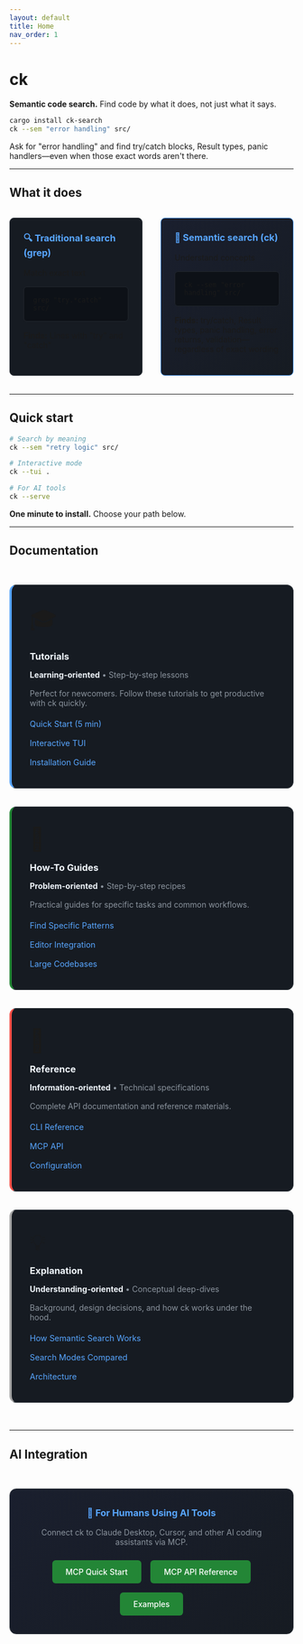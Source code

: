 ```yaml
---
layout: default
title: Home
nav_order: 1
---
```


# ck

**Semantic code search.** Find code by what it does, not just what it says.

```bash
cargo install ck-search
ck --sem "error handling" src/
```

Ask for "error handling" and find try/catch blocks, Result types, panic handlers—even when those exact words aren't there.

---

## What it does

<div class="comparison-box">
<div class="comparison-item">
<h3>🔍 Traditional search (grep)</h3>
<p>Match exact text</p>
<pre><code>grep "try.*catch" src/</code></pre>
<p><strong>Finds:</strong> Lines with "try" and "catch"</p>
</div>

<div class="comparison-item highlight">
<h3>🧠 Semantic search (ck)</h3>
<p>Understand concepts</p>
<pre><code>ck --sem "error handling" src/</code></pre>
<p><strong>Finds:</strong> try/catch, Result types, panic handling, error returns, validation—regardless of exact wording</p>
</div>
</div>

---

## Quick start

```bash
# Search by meaning
ck --sem "retry logic" src/

# Interactive mode
ck --tui .

# For AI tools
ck --serve
```

**One minute to install.** Choose your path below.

---

## Documentation

<div class="divio-grid">

<div class="divio-card tutorial">
<div class="divio-icon">🎓</div>
<h3><a href="tutorials/">Tutorials</a></h3>
<p><strong>Learning-oriented</strong> • Step-by-step lessons</p>
<p>Perfect for newcomers. Follow these tutorials to get productive with ck quickly.</p>
<div class="divio-links">
<a href="tutorials/quick-start.html">Quick Start (5 min)</a>
<a href="tutorials/first-tui-session.html">Interactive TUI</a>
<a href="tutorials/installation.html">Installation Guide</a>
</div>
</div>

<div class="divio-card how-to">
<div class="divio-icon">🔧</div>
<h3><a href="how-to/">How-To Guides</a></h3>
<p><strong>Problem-oriented</strong> • Step-by-step recipes</p>
<p>Practical guides for specific tasks and common workflows.</p>
<div class="divio-links">
<a href="how-to/find-patterns.html">Find Specific Patterns</a>
<a href="how-to/editor-integration.html">Editor Integration</a>
<a href="how-to/large-codebases.html">Large Codebases</a>
</div>
</div>

<div class="divio-card reference">
<div class="divio-icon">📖</div>
<h3><a href="reference/">Reference</a></h3>
<p><strong>Information-oriented</strong> • Technical specifications</p>
<p>Complete API documentation and reference materials.</p>
<div class="divio-links">
<a href="reference/cli.html">CLI Reference</a>
<a href="reference/mcp-api.html">MCP API</a>
<a href="how-to/configuration.html">Configuration</a>
</div>
</div>

<div class="divio-card explanation">
<div class="divio-icon">💡</div>
<h3><a href="explanation/">Explanation</a></h3>
<p><strong>Understanding-oriented</strong> • Conceptual deep-dives</p>
<p>Background, design decisions, and how ck works under the hood.</p>
<div class="divio-links">
<a href="explanation/semantic-search.html">How Semantic Search Works</a>
<a href="explanation/search-modes.html">Search Modes Compared</a>
<a href="explanation/architecture.html">Architecture</a>
</div>
</div>

</div>

---

## AI Integration

<div class="ai-integration">
<div class="ai-card">
<h3>🤖 For Humans Using AI Tools</h3>
<p>Connect ck to Claude Desktop, Cursor, and other AI coding assistants via MCP.</p>
<div class="ai-links">
<a href="ai-integration/mcp-quickstart.html">MCP Quick Start</a>
<a href="reference/mcp-api.html">MCP API Reference</a>
<a href="ai-integration/examples.html">Examples</a>
</div>
</div>
</div>

<style>
.comparison-box {
  display: grid;
  grid-template-columns: 1fr 1fr;
  gap: 2rem;
  margin: 2rem 0;
}

.comparison-item {
  background: #161b22;
  border: 1px solid #30363d;
  border-radius: 8px;
  padding: 1.5rem;
}

.comparison-item.highlight {
  border-color: #58a6ff;
  background: linear-gradient(135deg, #1a1f2e 0%, #161b22 100%);
}

.comparison-item h3 {
  color: #58a6ff;
  margin-top: 0;
}

.comparison-item pre {
  background: #0d1117;
  border: 1px solid #21262d;
  border-radius: 6px;
  padding: 1rem;
  margin: 1rem 0;
  overflow-x: auto;
}

.divio-grid {
  display: grid;
  grid-template-columns: repeat(auto-fit, minmax(300px, 1fr));
  gap: 2rem;
  margin: 3rem 0;
}

.divio-card {
  background: #161b22;
  border: 1px solid #30363d;
  border-radius: 12px;
  padding: 2rem;
  position: relative;
  transition: transform 0.2s ease, box-shadow 0.2s ease;
}

.divio-card:hover {
  transform: translateY(-2px);
  box-shadow: 0 8px 25px rgba(0,0,0,0.3);
}

.divio-card.tutorial {
  border-left: 4px solid #58a6ff;
}

.divio-card.how-to {
  border-left: 4px solid #238636;
}

.divio-card.reference {
  border-left: 4px solid #f85149;
}

.divio-card.explanation {
  border-left: 4px solid #a5a5a5;
}

.divio-icon {
  font-size: 2.5rem;
  margin-bottom: 1rem;
}

.divio-card h3 {
  margin-top: 0;
  margin-bottom: 0.5rem;
}

.divio-card h3 a {
  color: #f0f6fc;
  text-decoration: none;
}

.divio-card h3 a:hover {
  color: #58a6ff;
}

.divio-card p {
  color: #8b949e;
  margin-bottom: 1rem;
}

.divio-card p strong {
  color: #f0f6fc;
}

.divio-links {
  display: flex;
  flex-direction: column;
  gap: 0.5rem;
}

.divio-links a {
  color: #58a6ff;
  text-decoration: none;
  font-size: 0.9rem;
  padding: 0.25rem 0;
  border-bottom: 1px solid transparent;
  transition: border-color 0.2s ease;
}

.divio-links a:hover {
  border-bottom-color: #58a6ff;
}

.ai-integration {
  margin: 3rem 0;
}

.ai-card {
  background: linear-gradient(135deg, #1a1f2e 0%, #161b22 100%);
  border: 1px solid #30363d;
  border-radius: 12px;
  padding: 2rem;
  text-align: center;
}

.ai-card h3 {
  color: #58a6ff;
  margin-top: 0;
}

.ai-card p {
  color: #8b949e;
  margin-bottom: 1.5rem;
}

.ai-links {
  display: flex;
  justify-content: center;
  gap: 1rem;
  flex-wrap: wrap;
}

.ai-links a {
  background: #238636;
  color: white;
  text-decoration: none;
  padding: 0.75rem 1.5rem;
  border-radius: 6px;
  font-weight: 500;
  transition: background-color 0.2s ease;
}

.ai-links a:hover {
  background: #2ea043;
}

@media (max-width: 768px) {
  .comparison-box {
    grid-template-columns: 1fr;
  }
  
  .divio-grid {
    grid-template-columns: 1fr;
  }
  
  .ai-links {
    flex-direction: column;
    align-items: center;
  }
}
</style>